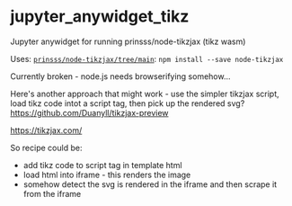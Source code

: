 # jupyter_anywidget_tikz
Jupyter anywidget for running prinsss/node-tikzjax (tikz wasm)



Uses: [`prinsss/node-tikzjax/tree/main`](https://github.com/prinsss/node-tikzjax/tree/main): `npm install --save node-tikzjax`


Currently broken - node.js needs browserifying somehow...

Here's another approach that might work - use the simpler tikzjax script, load tikz code intot a script tag, then pick up the rendered svg? https://github.com/Duanyll/tikzjax-preview

https://tikzjax.com/

So recipe could be:

- add tikz code to script tag in template html
- load html into iframe - this renders the image
- somehow detect the svg is rendered in the iframe and then scrape it from the iframe

